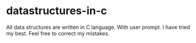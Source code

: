 # datastructures-in-c
All data structures are written in C language.
With user prompt. I have tried my best. 
Feel free to correct my mistakes. 
